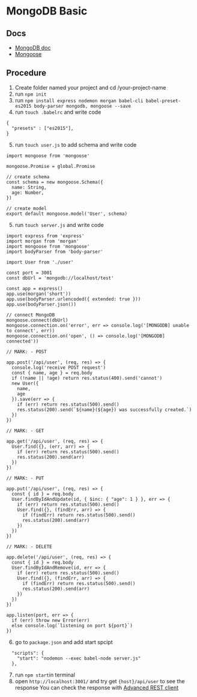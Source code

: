 # MongoDB Basic

## Docs

- [MongoDB doc](http://mongodb.github.io/node-mongodb-native/3.1/quick-start/quick-start/)
- [Mongoose](https://mongoosejs.com/docs/index.html)

## Procedure

1. Create folder named your project and cd /your-project-name
2. run `npm init`
3. run `npm install express nodemon morgan babel-cli babel-preset-es2015 body-parser mongodb, mongoose --save`
4. run `touch .babelrc` and write code
```
{
  "presets" : ["es2015"],
}
```
5. run `touch user.js` to add schema and write code
````
import mongoose from 'mongoose'

mongoose.Promise = global.Promise

// create schema
const schema = new mongoose.Schema({
  name: String,
  age: Number,
})

// create model
export default mongoose.model('User', schema)
````
5. run `touch server.js` and write code
```
import express from 'express'
import morgan from 'morgan'
import mongoose from 'mongoose'
import bodyParser from 'body-parser'

import User from './user'

const port = 3001
const dbUrl = 'mongodb://localhost/test' 

const app = express()
app.use(morgan('short'))
app.use(bodyParser.urlencoded({ extended: true }))
app.use(bodyParser.json())

// connect MongoDB
mongoose.connect(dbUrl)
mongoose.connection.on('error', err => console.log('[MONGODB] unable to connect', err))
mongoose.connection.on('open', () => console.log('[MONGODB] connected'))

// MARK: - POST

app.post('/api/user', (req, res) => {
  console.log('receive POST request')
  const { name, age } = req.body
  if (!name || !age) return res.status(400).send('cannot')
  new User({
    name,
    age
  }).save(err => {
    if (err) return res.status(500).send()
    res.status(200).send(`${name}(${age}) was successfully created.`)
  })
})

// MARK: - GET

app.get('/api/user', (req, res) => {
  User.find({}, (err, arr) => {
    if (err) return res.status(500).send()
    res.status(200).send(arr)
  })
})

// MARK: - PUT

app.put('/api/user', (req, res) => {
  const { id } = req.body
  User.findByIdAndUpdate(id, { $inc: { "age": 1 } }, err => {
    if (err) return res.status(500).send()
    User.find({}, (findErr, arr) => {
      if (findErr) return res.status(500).send()
      res.status(200).send(arr)
    })
  })
})

// MARK: - DELETE

app.delete('/api/user', (req, res) => {
  const { id } = req.body
  User.findByIdAndRemove(id, err => {
    if (err) return res.status(500).send()
    User.find({}, (findErr, arr) => {
      if (findErr) return res.status(500).send()
      res.status(200).send(arr)
    })
  })
})

app.listen(port, err => {
  if (err) throw new Error(err)
  else console.log(`listening on port ${port}`)
})

```
6. go to `package.json` and add start spcipt
```
  "scripts": {
    "start": "nodemon --exec babel-node server.js"
  },
```
7. run `npm start`in terminal
8. open `http://localhost:3001/` and try get `{host}/api/user` to see the response
You can check the response with [Advanced REST client](https://install.advancedrestclient.com) 